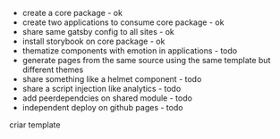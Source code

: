 * create a core package  - ok
* create two applications to consume core package - ok
* share same gatsby config to all sites - ok
* install storybook on core package - ok
* thematize components with emotion in applications - todo
* generate pages from the same source using the same template but different themes
* share something like a helmet component - todo
* share a script injection like analytics - todo
* add peerdependcies on shared module - todo
* independent deploy on github pages - todo



criar template 